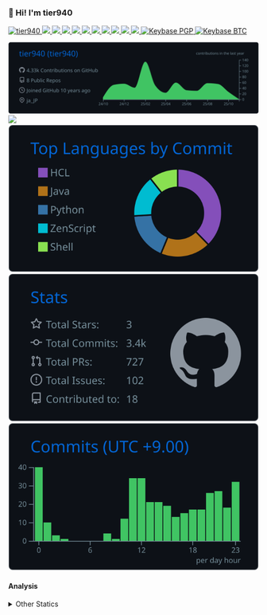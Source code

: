 ### 👋 Hi! I'm tier940

<p align="left"> 
  <a href="https://github.com/tier940/tier940/">
    <img src="https://komarev.com/ghpvc/?username=tier940" alt="tier940" />
  </a>
  <a href="http://twitter.com/tier940">
    <img height="20" src="https://img.shields.io/twitter/follow/tier940?label=Twitter&logo=twitter&style=flat" />
  </a>
  <a href="https://github.com/tier940">
    <img height="20" src="https://img.shields.io/github/followers/tier940?label=follow&logo=github&style=flat" />
  </a>
  <a href="https://www.reddit.com/user/tier940">
    <img height="20" src="https://img.shields.io/reddit/user-karma/combined/tier940?label=Reddit&logo=reddit&style=flat" />
  </a>
  <a href="https://stackoverflow.com/users/17317833/tier940">
    <img height="20" src="https://img.shields.io/stackexchange/stackoverflow/r/17317833?label=StackOverflow&logo=stack-overflow&style=flat" />
  </a>
  <a href="https://zenn.dev/tier940">
    <img height="20" src="https://zenn.badge.nikaera.com/s/tier940/likes" />
  </a>
  <a href="https://zenn.dev/tier940">
    <img height="20" src="https://zenn.badge.nikaera.com/s/tier940/followers" />
  </a>
  <a href="https://zenn.dev/tier940">
    <img height="20" src="https://zenn.badge.nikaera.com/s/tier940/articles" />
  </a>
  <a href="http://qiita.com/tier940">
    <img height="20" src="https://qiita-badge.apiapi.app/s/tier940/posts.svg" />
  </a>
  <a href="http://qiita.com/tier940">
    <img height="20" src="https://qiita-badge.apiapi.app/s/tier940/contributions.svg" />
  </a>
  <a href="https://github.com/tier940/tier940/">
    <img height="20" src="https://github.com/tier940/tier940/actions/workflows/main.yml/badge.svg" />
  </a>
  <a href="https://keybase.io/tier940">
    <img alt="Keybase PGP" src="https://img.shields.io/keybase/pgp/tier940">
  </a>
  <a href="https://keybase.io/tier940">
    <img alt="Keybase BTC" src="https://img.shields.io/keybase/btc/tier940">
  </a>
</p>

[![](https://raw.githubusercontent.com/tier940/tier940/main/profile-summary-card-output/github_dark/0-profile-details.svg)](https://github.com/vn7n24fzkq/github-profile-summary-cards)
[![](https://raw.githubusercontent.com/tier940/tier940/main/profile-summary-card-output/github_dark/1-repos-per-language.svg)](https://github.com/vn7n24fzkq/github-profile-summary-cards) [![](https://raw.githubusercontent.com/tier940/tier940/main/profile-summary-card-output/github_dark/2-most-commit-language.svg)](https://github.com/vn7n24fzkq/github-profile-summary-cards)
[![](https://raw.githubusercontent.com/tier940/tier940/main/profile-summary-card-output/github_dark/3-stats.svg)](https://github.com/vn7n24fzkq/github-profile-summary-cards) [![](https://raw.githubusercontent.com/tier940/tier940/main/profile-summary-card-output/github_dark/4-productive-time.svg)](https://github.com/vn7n24fzkq/github-profile-summary-cards)


#### Analysis
<!-- <img height="150" src="https://github.com/tier940/tier940/blob/master/images/stat.svg" alt="Alternative Text"/> -->

<details>
  <summary>Other Statics</summary>
  <!--START_SECTION:waka-->
**🐱 My GitHub Data** 

> 📦 19.7 kB Used in GitHub's Storage 
 > 
> 💼 Opted to Hire
 > 
> 📜 10 Public Repositories 
 > 
> 🔑 1 Private Repositories 
 > 
**I'm an Early 🐤** 

```text
🌞 Morning                1213 commits        ████░░░░░░░░░░░░░░░░░░░░░   14.79 % 
🌆 Daytime                3022 commits        █████████░░░░░░░░░░░░░░░░   36.85 % 
🌃 Evening                3102 commits        █████████░░░░░░░░░░░░░░░░   37.82 % 
🌙 Night                  864 commits         ███░░░░░░░░░░░░░░░░░░░░░░   10.54 % 
```
📅 **I'm Most Productive on Saturday** 

```text
Monday                   828 commits         ███░░░░░░░░░░░░░░░░░░░░░░   10.10 % 
Tuesday                  1487 commits        █████░░░░░░░░░░░░░░░░░░░░   18.13 % 
Wednesday                910 commits         ███░░░░░░░░░░░░░░░░░░░░░░   11.10 % 
Thursday                 970 commits         ███░░░░░░░░░░░░░░░░░░░░░░   11.83 % 
Friday                   1026 commits        ███░░░░░░░░░░░░░░░░░░░░░░   12.51 % 
Saturday                 1667 commits        █████░░░░░░░░░░░░░░░░░░░░   20.33 % 
Sunday                   1313 commits        ████░░░░░░░░░░░░░░░░░░░░░   16.01 % 
```


📊 **This Week I Spent My Time On** 

```text
🕑︎ Time Zone: Asia/Tokyo

💬 Programming Languages: 
Java                     18 hrs 11 mins      █████████████████░░░░░░░░   66.48 % 
PHP                      1 hr 58 mins        ██░░░░░░░░░░░░░░░░░░░░░░░   07.23 % 
Other                    1 hr 15 mins        █░░░░░░░░░░░░░░░░░░░░░░░░   04.60 % 
YAML                     1 hr 14 mins        █░░░░░░░░░░░░░░░░░░░░░░░░   04.52 % 
Markdown                 1 hr 8 mins         █░░░░░░░░░░░░░░░░░░░░░░░░   04.16 % 

🔥 Editors: 
IntelliJ                 20 hrs 18 mins      ███████████████████░░░░░░   74.24 % 
VS Code                  7 hrs 2 mins        ██████░░░░░░░░░░░░░░░░░░░   25.76 % 

💻 Operating System: 
Windows                  24 hrs 34 mins      ██████████████████████░░░   89.83 % 
Linux                    2 hrs 46 mins       ███░░░░░░░░░░░░░░░░░░░░░░   10.17 % 
```

**I Mostly Code in Java** 

```text
Java                     11 repos            ███████████░░░░░░░░░░░░░░   44.00 % 
ZenScript                3 repos             ███░░░░░░░░░░░░░░░░░░░░░░   12.00 % 
HCL                      2 repos             ██░░░░░░░░░░░░░░░░░░░░░░░   08.00 % 
HTML                     1 repo              █░░░░░░░░░░░░░░░░░░░░░░░░   04.00 % 
Dockerfile               1 repo              █░░░░░░░░░░░░░░░░░░░░░░░░   04.00 % 
```



**Timeline**

![Lines of Code chart](https://raw.githubusercontent.com/tier940/tier940/main/assets/bar_graph.png)


 Last Updated on 03/12/2023 00:36:23 UTC
<!--END_SECTION:waka-->
</details>
